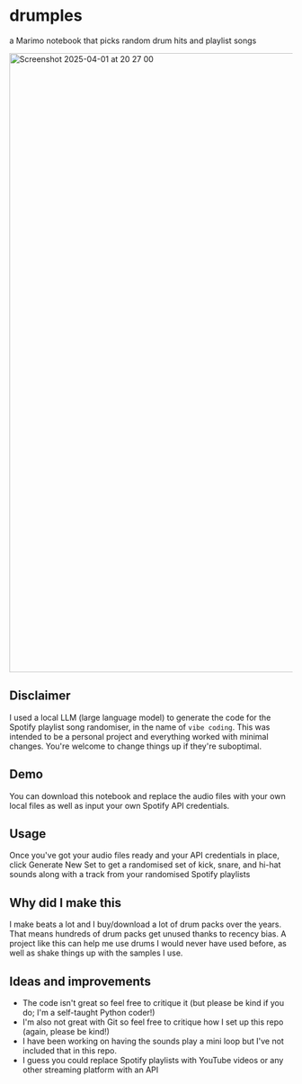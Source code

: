 # drumples
a Marimo notebook that picks random drum hits and playlist songs

<img width="1102" alt="Screenshot 2025-04-01 at 20 27 00" src="https://github.com/user-attachments/assets/501efd52-6c2a-4cd1-8d1e-4dbdcea3c428" alt="a Marimo UI showing a button, three audio file players, and a Spotify embed" />

## Disclaimer

I used a local LLM (large language model) to generate the code for the Spotify playlist song randomiser, in the name of `vibe coding`. This was intended to be a personal project and everything worked with minimal changes. You're welcome to change things up if they're suboptimal.

## Demo

You can download this notebook and replace the audio files with your own local files as well as input your own Spotify API credentials.

## Usage

Once you've got your audio files ready and your API credentials in place, click Generate New Set to get a randomised set of kick, snare, and hi-hat sounds along with a track from your randomised Spotify playlists

## Why did I make this

I make beats a lot and I buy/download a lot of drum packs over the years. That means hundreds of drum packs get unused thanks to recency bias. A project like this can help me use drums I would never have used before, as well as shake things up with the samples I use.

## Ideas and improvements

- The code isn't great so feel free to critique it (but please be kind if you do; I'm a self-taught Python coder!)
- I'm also not great with Git so feel free to critique how I set up this repo (again, please be kind!)
- I have been working on having the sounds play a mini loop but I've not included that in this repo.
- I guess you could replace Spotify playlists with YouTube videos or any other streaming platform with an API
